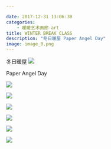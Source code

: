 ```yaml
---

date: 2017-12-31 13:06:30
categories:
    - 暖暖艺术画廊-art
title: WINTER BREAK CLASS
description: "冬日暖屋 Paper Angel Day"
image: image_0.png
---
```


冬日暖屋 ![](image_0.png)

Paper Angel Day

![](image_1.png)

![](image_2.png)

![](image_3.png)

![](image_4.png)

![](image_6.png)

![](image_7.png)